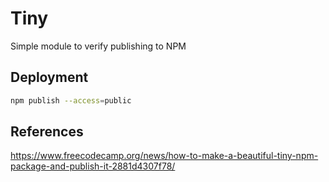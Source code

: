# Tiny

Simple module to verify publishing to NPM

## Deployment

```sh
npm publish --access=public
```

## References

https://www.freecodecamp.org/news/how-to-make-a-beautiful-tiny-npm-package-and-publish-it-2881d4307f78/
